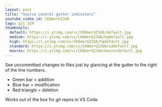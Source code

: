 ```yaml
---
layout: post
title: "Source control gutter indicators"
youtube_video_id: CKQmerGZJUA
tags: git SCM
thumbnails:
  default: https://i.ytimg.com/vi/CKQmerGZJUA/default.jpg
  medium: https://i.ytimg.com/vi/CKQmerGZJUA/mqdefault.jpg
  high: https://i.ytimg.com/vi/CKQmerGZJUA/hqdefault.jpg
  standard: https://i.ytimg.com/vi/CKQmerGZJUA/sddefault.jpg
  maxres: https://i.ytimg.com/vi/CKQmerGZJUA/maxresdefault.jpg
---
```


See uncommitted changes to files just by glancing at the gutter to the right of the line numbers.

- Green bar = addition
- Blue bar = modification
- Red triangle = deletion

Works out of the box for git repos in VS Code.

